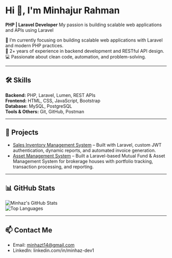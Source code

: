 
# Hi 👋, I'm Minhajur Rahman
**PHP | Laravel Developer**
My passion is building scalable web applications and APIs using Laravel

🌱 I’m currently focusing on building scalable web applications with Laravel and modern PHP practices.  
💼 2+ years of experience in backend development and RESTful API design.  
💻 Passionate about clean code, automation, and problem-solving.

---

## 🛠 Skills
**Backend:** PHP, Laravel, Lumen, REST APIs  
**Frontend:** HTML, CSS, JavaScript, Bootstrap  
**Database:** MySQL, PostgreSQL  
**Tools & Others:** Git, GitHub, Postman

---

## 🚀 Projects
- [Sales Inventory Management System](#) – Built with Laravel, custom JWT authentication, dynamic reports, and automated invoice generation.   
- [Asset Management System](#) – Built a Laravel-based Mutual Fund & Asset Management System for brokerage houses with portfolio tracking, transaction processing, and reporting.
---

## 📊 GitHub Stats
![Minhaz's GitHub Stats](https://github-readme-stats.vercel.app/api?username=MinhazDeveloper&show_icons=true&theme=radical)  
![Top Languages](https://github-readme-stats.vercel.app/api/top-langs/?username=MinhazDeveloper&layout=compact&theme=radical)

---

## 📫 Contact Me
- Email: minhazt14@gmail.com  
- LinkedIn: linkedin.com/in/minhaz-dev1 
  


